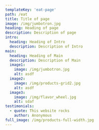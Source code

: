 ```yaml
---
templateKey: 'eat-page'
path: /eat
title: Title of page
image: /img/jumbotron.jpg
heading: Heading of page
description: Description of page
intro:
  heading: Heading of Intro
  description: Description of Intro
main:
  heading: Heading of Main
  description: Description of Main
  image1:
    image: /img/jumbotron.jpg
    alt: asdf
  image2:
    image: /img/products-grid2.jpg
    alt: asdf
  image3:
    image: /img/flavor_wheel.jpg
    alt: sdaf
testimonials:
  - quote: This website rocks
    author: Anonymous
full_image: /img/products-full-width.jpg
---
```

